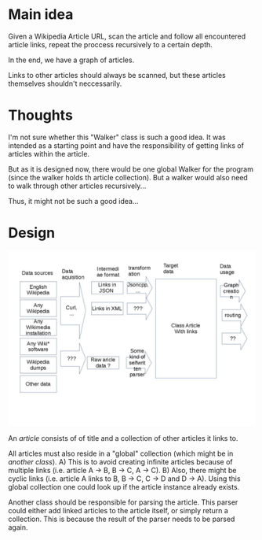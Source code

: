 # Main idea

Given a Wikipedia Article URL, scan the article and follow all encountered article links,
repeat the proccess recursively to a certain depth.

In the end, we have a graph of articles.

Links to other articles should always be scanned, but these articles themselves shouldn't neccessarily.

# Thoughts

I'm not sure whether this "Walker" class is such a good idea.
It was intended as a starting point and have the responsibility of getting links of articles within the article.

But as it is designed now, there would be one global Walker for the program (since the walker holds th article collection).
But a walker would also need to walk through other articles recursively...

Thus, it might not be such a good idea...

# Design

![overview](design.jpg)

An *article* consists of of title and a collection of other articles it links to.

All articles must also reside in a "global" collection (which might be in *another class*).
A) This is to avoid creating infinite articles because of multiple links (i.e. article A -> B, B -> C, A -> C).
B) Also, there might be cyclic links (i.e. article A links to B, B -> C, C -> D and D -> A).
Using this global collection one could look up if the article instance already exists.

Another class should be responsible for parsing the article. This parser could either add linked articles
to the article itself, or simply return a collection. This is because the result of the parser needs to be
parsed again.

